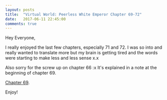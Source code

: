 ```yaml
---
layout: posts
title:  "Virtual World: Peerless White Emperor Chapter 69-72"
date:   2017-06-11 22:45:00
comments: true
---
```


Hey Everyone,

I really enjoyed the last few chapters, especially 71 and 72. I was so into and really wanted to translate more but my brain is getting tired and the words were starting to make less and less sense x.x

Also sorry for the screw up on chapter 66 :x It's explained in a note at the beginning of chapter 69.

[Chapter 69][vwpwe0069].

Enjoy!

[vwpwe0069]: {{site.url}}/translations/vwpwe/0069.html